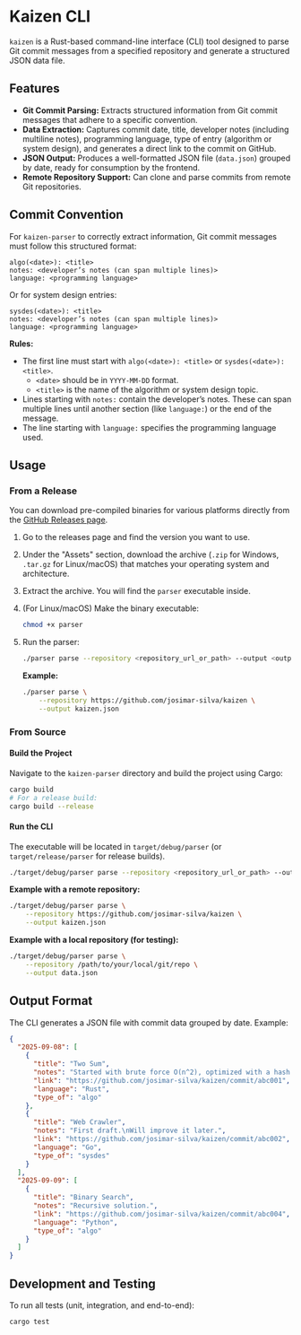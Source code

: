 # Kaizen CLI

`kaizen` is a Rust-based command-line interface (CLI) tool designed to parse Git commit messages from a specified repository and generate a structured JSON data file.

## Features

-   **Git Commit Parsing:** Extracts structured information from Git commit messages that adhere to a specific convention.
-   **Data Extraction:** Captures commit date, title, developer notes (including multiline notes), programming language, type of entry (algorithm or system design), and generates a direct link to the commit on GitHub.
-   **JSON Output:** Produces a well-formatted JSON file (`data.json`) grouped by date, ready for consumption by the frontend.
-   **Remote Repository Support:** Can clone and parse commits from remote Git repositories.

## Commit Convention

For `kaizen-parser` to correctly extract information, Git commit messages must follow this structured format:

```
algo(<date>): <title>
notes: <developer’s notes (can span multiple lines)>
language: <programming language>
```

Or for system design entries:

```
sysdes(<date>): <title>
notes: <developer’s notes (can span multiple lines)>
language: <programming language>
```

**Rules:**
-   The first line must start with `algo(<date>): <title>` or `sysdes(<date>): <title>`.
    -   `<date>` should be in `YYYY-MM-DD` format.
    -   `<title>` is the name of the algorithm or system design topic.
-   Lines starting with `notes:` contain the developer’s notes. These can span multiple lines until another section (like `language:`) or the end of the message.
-   The line starting with `language:` specifies the programming language used.

## Usage

### From a Release

You can download pre-compiled binaries for various platforms directly from the [GitHub Releases page](https://github.com/josimar-silva/kaizen/releases).

1.  Go to the releases page and find the version you want to use.
2.  Under the "Assets" section, download the archive (`.zip` for Windows, `.tar.gz` for Linux/macOS) that matches your operating system and architecture.
3.  Extract the archive. You will find the `parser` executable inside.
4.  (For Linux/macOS) Make the binary executable:
    ```bash
    chmod +x parser
    ```
5.  Run the parser:
    ```bash
    ./parser parse --repository <repository_url_or_path> --output <output_file_path>
    ```

    **Example:**
    ```bash
    ./parser parse \
        --repository https://github.com/josimar-silva/kaizen \
        --output kaizen.json
    ```

### From Source

#### Build the Project

Navigate to the `kaizen-parser` directory and build the project using Cargo:

```bash
cargo build
# For a release build:
cargo build --release
```

#### Run the CLI

The executable will be located in `target/debug/parser` (or `target/release/parser` for release builds).

```bash
./target/debug/parser parse --repository <repository_url_or_path> --output <output_file_path>
```

**Example with a remote repository:**

```bash
./target/debug/parser parse \
    --repository https://github.com/josimar-silva/kaizen \
    --output kaizen.json
```

**Example with a local repository (for testing):**

```bash
./target/debug/parser parse \
    --repository /path/to/your/local/git/repo \
    --output data.json
```


## Output Format

The CLI generates a JSON file with commit data grouped by date. Example:

```json
{
  "2025-09-08": [
    {
      "title": "Two Sum",
      "notes": "Started with brute force O(n^2), optimized with a hash map to O(n).",
      "link": "https://github.com/josimar-silva/kaizen/commit/abc001",
      "language": "Rust",
      "type_of": "algo"
    },
    {
      "title": "Web Crawler",
      "notes": "First draft.\nWill improve it later.",
      "link": "https://github.com/josimar-silva/kaizen/commit/abc002",
      "language": "Go",
      "type_of": "sysdes"
    }
  ],
  "2025-09-09": [
    {
      "title": "Binary Search",
      "notes": "Recursive solution.",
      "link": "https://github.com/josimar-silva/kaizen/commit/abc004",
      "language": "Python",
      "type_of": "algo"
    }
  ]
}
```

## Development and Testing

To run all tests (unit, integration, and end-to-end):

```bash
cargo test 
```
